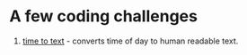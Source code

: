 # A few coding challenges

1.  [time to text](/time-to-text) - converts time of day to human readable text.
